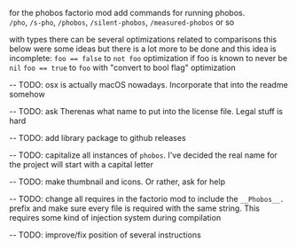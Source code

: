 
for the phobos factorio mod add commands for running phobos.\
`/pho`, `/s-pho`, `/phobos`, `/silent-phobos`, `/measured-phobos` or so

with types there can be several optimizations related to comparisons
this below were some ideas but there is a lot more to be done and this idea is incomplete:
`foo == false` to `not foo` optimization if foo is known to never be `nil`
`foo == true` to `foo` with "convert to bool flag" optimization

-- TODO: osx is actually macOS nowadays. Incorporate that into the readme somehow

-- TODO: ask Therenas what name to put into the license file. Legal stuff is hard

-- TODO: add library package to github releases

-- TODO: capitalize all instances of `phobos`. I've decided the real name for the project will start with a capital letter

-- TODO: make thumbnail and icons. Or rather, ask for help

-- TODO: change all requires in the factorio mod to include the `__Phobos__.` prefix and make sure every file is required with the same string. This requires some kind of injection system during compilation

-- TODO: improve/fix position of several instructions
